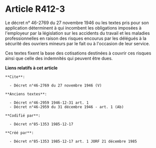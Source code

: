 # Article R412-3

Le décret n° 46-2769 du 27 novembre 1946 ou les textes pris pour son application déterminent à qui incombent les obligations
imposées à l'employeur par la législation sur les accidents du travail et les maladies professionnelles en raison des risques
encourus par les délégués à la sécurité des ouvriers mineurs par le fait ou à l'occasion de leur service. 

Ces textes fixent la base des cotisations destinées à couvrir ces risques ainsi que celle des indemnités qui peuvent être
dues.

**Liens relatifs à cet article**

	**Cite**:

	  - Décret n°46-2769 du 27 novembre 1946 (V)

	**Anciens textes**:

	  - Décret n°46-2959 1946-12-31 art. 1
	  - Décret n°46-2959 du 31 décembre 1946 - art. 1 (Ab)

	**Codifié par**:

	  - Décret n°85-1353 1985-12-17

	**Créé par**:

	  - Décret n°85-1353 1985-12-17 art. 1 JORF 21 décembre 1985
